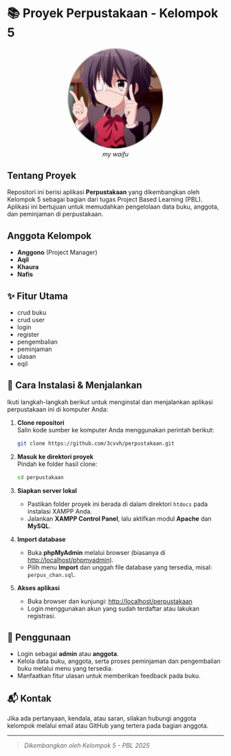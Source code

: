 # 📚 Proyek Perpustakaan - Kelompok 5

<p align="center">
  <img src="perpus.gif" alt="Demo Aplikasi" width="220" style="border-radius: 50%; border: 2px solid #ccc;"/><br>
  <em>my waifu</em>
</p>

## Tentang Proyek
Repositori ini berisi aplikasi **Perpustakaan** yang dikembangkan oleh Kelompok 5 sebagai bagian dari tugas Project Based Learning (PBL).  
Aplikasi ini bertujuan untuk memudahkan pengelolaan data buku, anggota, dan peminjaman di perpustakaan.

## Anggota Kelompok
- **Anggono** (Project Manager)
- **Aqil**
- **Khaura**
- **Nafis**

## ✨ Fitur Utama
- crud buku
- crud user
- login
- register
- pengembalian
- peminjaman
- ulasan
- eqil

## 🚀 Cara Instalasi & Menjalankan

Ikuti langkah-langkah berikut untuk menginstal dan menjalankan aplikasi perpustakaan ini di komputer Anda:

1. **Clone repositori**
   <br>Salin kode sumber ke komputer Anda menggunakan perintah berikut:
   ```bash
   git clone https://github.com/3cvvh/perpustakaan.git
   ```

2. **Masuk ke direktori proyek**
   <br>Pindah ke folder hasil clone:
   ```bash
   cd perpustakaan
   ```

3. **Siapkan server lokal**
   - Pastikan folder proyek ini berada di dalam direktori `htdocs` pada instalasi XAMPP Anda.
   - Jalankan **XAMPP Control Panel**, lalu aktifkan modul **Apache** dan **MySQL**.

4. **Import database**
   - Buka **phpMyAdmin** melalui browser (biasanya di [http://localhost/phpmyadmin](http://localhost/phpmyadmin)).
   - Pilih menu **Import** dan unggah file database yang tersedia, misal: `perpus_chan.sql`.

5. **Akses aplikasi**
   - Buka browser dan kunjungi: [http://localhost/perpustakaan](http://localhost/perpustakaan)
   - Login menggunakan akun yang sudah terdaftar atau lakukan registrasi.

## 📝 Penggunaan

- Login sebagai **admin** atau **anggota**.
- Kelola data buku, anggota, serta proses peminjaman dan pengembalian buku melalui menu yang tersedia.
- Manfaatkan fitur ulasan untuk memberikan feedback pada buku.

## 📬 Kontak

Jika ada pertanyaan, kendala, atau saran, silakan hubungi anggota kelompok melalui email atau GitHub yang tertera pada bagian anggota.

---
> _Dikembangkan oleh Kelompok 5 - PBL 2025_
